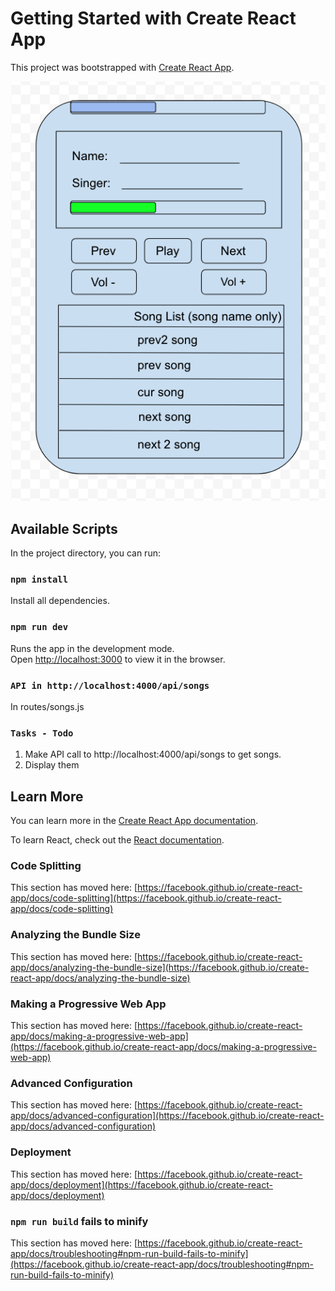# Getting Started with Create React App

This project was bootstrapped with [Create React App](https://github.com/facebook/create-react-app).

![效果图](https://github.com/patrickjiang666/MP3-player-react-hook/blob/master/public/mp3-player.png)

## Available Scripts

In the project directory, you can run:

### `npm install`

Install all dependencies. 

### `npm run dev`

Runs the app in the development mode.\
Open [http://localhost:3000](http://localhost:3000) to view it in the browser.

### `API in http://localhost:4000/api/songs`

In routes/songs.js

### `Tasks - Todo`

1. Make API call to http://localhost:4000/api/songs to get songs.
2. Display them

## Learn More

You can learn more in the [Create React App documentation](https://facebook.github.io/create-react-app/docs/getting-started).

To learn React, check out the [React documentation](https://reactjs.org/).

### Code Splitting

This section has moved here: [https://facebook.github.io/create-react-app/docs/code-splitting](https://facebook.github.io/create-react-app/docs/code-splitting)

### Analyzing the Bundle Size

This section has moved here: [https://facebook.github.io/create-react-app/docs/analyzing-the-bundle-size](https://facebook.github.io/create-react-app/docs/analyzing-the-bundle-size)

### Making a Progressive Web App

This section has moved here: [https://facebook.github.io/create-react-app/docs/making-a-progressive-web-app](https://facebook.github.io/create-react-app/docs/making-a-progressive-web-app)

### Advanced Configuration

This section has moved here: [https://facebook.github.io/create-react-app/docs/advanced-configuration](https://facebook.github.io/create-react-app/docs/advanced-configuration)

### Deployment

This section has moved here: [https://facebook.github.io/create-react-app/docs/deployment](https://facebook.github.io/create-react-app/docs/deployment)

### `npm run build` fails to minify

This section has moved here: [https://facebook.github.io/create-react-app/docs/troubleshooting#npm-run-build-fails-to-minify](https://facebook.github.io/create-react-app/docs/troubleshooting#npm-run-build-fails-to-minify)
